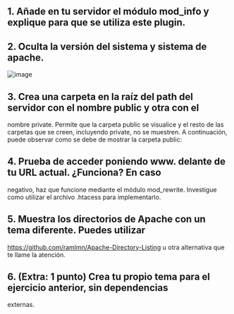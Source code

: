 ## 1. Añade en tu servidor el módulo mod_info y explique para que se utiliza este plugin.
## 2. Oculta la versión del sistema y sistema de apache.
![image](https://user-images.githubusercontent.com/113515441/199681255-b465f46e-cdfe-4cbe-91e7-7333deaa4d23.png)

## 3. Crea una carpeta en la raíz del path del servidor con el nombre public y otra con el
nombre private. Permite que la carpeta public se visualice y el resto de las carpetas
que se creen, incluyendo private, no se muestren. A continuación, puede observar
como se debe de mostrar la carpeta public:
## 4. Prueba de acceder poniendo www. delante de tu URL actual. ¿Funciona? En caso
negativo, haz que funcione mediante el módulo mod_rewrite. Investigue como utilizar
el archivo .htacess para implementarlo.
## 5. Muestra los directorios de Apache con un tema diferente. Puedes utilizar
https://github.com/ramlmn/Apache-Directory-Listing u otra alternativa que te llame la
atención.
## 6. (Extra: 1 punto) Crea tu propio tema para el ejercicio anterior, sin dependencias
externas.
